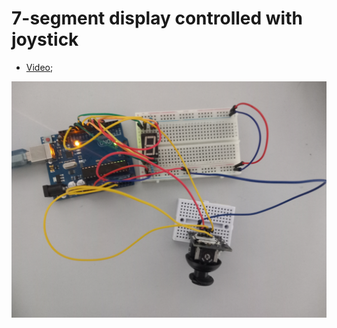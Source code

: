 # 7-segment display controlled with joystick

* [Video](https://youtu.be/Nbj7TsNjCvg);

![Image](Setup_Picture.jpg)
